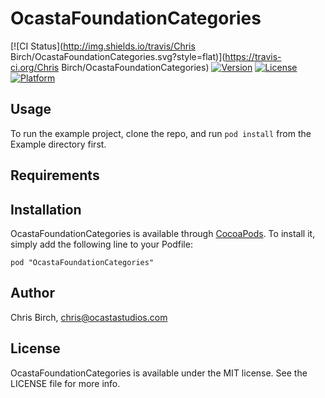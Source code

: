 # OcastaFoundationCategories

[![CI Status](http://img.shields.io/travis/Chris Birch/OcastaFoundationCategories.svg?style=flat)](https://travis-ci.org/Chris Birch/OcastaFoundationCategories)
[![Version](https://img.shields.io/cocoapods/v/OcastaFoundationCategories.svg?style=flat)](http://cocoadocs.org/docsets/OcastaFoundationCategories)
[![License](https://img.shields.io/cocoapods/l/OcastaFoundationCategories.svg?style=flat)](http://cocoadocs.org/docsets/OcastaFoundationCategories)
[![Platform](https://img.shields.io/cocoapods/p/OcastaFoundationCategories.svg?style=flat)](http://cocoadocs.org/docsets/OcastaFoundationCategories)

## Usage

To run the example project, clone the repo, and run `pod install` from the Example directory first.

## Requirements

## Installation

OcastaFoundationCategories is available through [CocoaPods](http://cocoapods.org). To install
it, simply add the following line to your Podfile:

    pod "OcastaFoundationCategories"

## Author

Chris Birch, chris@ocastastudios.com

## License

OcastaFoundationCategories is available under the MIT license. See the LICENSE file for more info.

